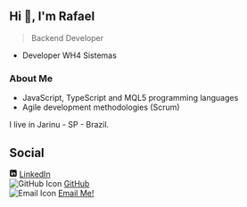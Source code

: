 ## Hi 👋, I'm Rafael

> Backend Developer

- Developer WH4 Sistemas


### About Me

* JavaScript, TypeScript and MQL5 programming languages
* Agile development methodologies (Scrum)
<!-- I'm a software and infrastructure engineer, hobbyist data scientist, photographer, cyclist, mechanical keyboard enthusiast, and dog owner living in Cambridge, UK. I specialise in container orchestration, software development, continuous delivery, and cloud operations. With over a decade of experience, I have extensive knowledge of a range of technologies within the infrastructure and software engineering spaces, including:

* Kubernetes & containers
* AWS cloud administration
* Infrastructure as Code, with extensive Terraform experience
* Continuous integration & delivery systems (CircleCI, ConcourseCI, TeamCity)


I'm currently at [Weaveworks](https://weave.works) as a Tech Lead working on bare metal and edge Kubernetes solutions using [Firecracker MicroVMs](https://firecracker-microvm.github.io/). Previously I worked at [Snyk](https://snyk.io) solving Kubernetes security challenges and [Condé Nast](https://condenast.com) building a large scale global Kubernetes platform.

Occasionally I speak at tech events and meetups, you can see my various slide decks on [Speaker Deck](https://speakerdeck.com/jmickey). -->

I live in Jarinu - SP - Brazil.

## Social

<img src="https://raw.githubusercontent.com/simple-icons/simple-icons/4777fda38034a26366f36d7edaedf3a53a134d59/icons/linkedin.svg?sanitize=true" width="14" height="14" alt="LinkedIn Icon"> [LinkedIn](https://www.linkedin.com/in/rafael-aguiar01/)  
<img src="https://raw.githubusercontent.com/simple-icons/simple-icons/4777fda38034a26366f36d7edaedf3a53a134d59/icons/github.svg?sanitize=true" width="14" height="14" alt="GitHub Icon"> [GitHub](https://github.com/rafael-aguiar01)  
<img src="https://raw.githubusercontent.com/simple-icons/simple-icons/4777fda38034a26366f36d7edaedf3a53a134d59/icons/mail-dot-ru.svg?sanitize=true" width="14" height="14" alt="Email Icon"> [Email Me!](mailto:rafael.a1@hotmail.com)
